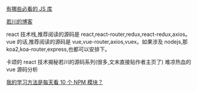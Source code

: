 [有哪些必看的 JS 库](https://mp.weixin.qq.com/s/OVH6gP0R29oRSzNhoob4SQ)

[若川的博客](https://lxchuan12.gitee.io/)

react 技术栈,推荐阅读的源码是 react,react-router,redux,react-redux,axios。 vue 的话,推荐阅读的源码是 vue,vue-router,axios,vuex。如果涉及 nodejs,那 koa2,koa-router,express,也都可以安排下。

卡颂的 react 技术揭秘若川的源码系列(很多,文末直接贴作者主页了) 难凉热血的 vue 源码分析

[我的学习方法是每天看 10 个 NPM 模块？](https://mp.weixin.qq.com/s/6Ggo1IuMyy_3ljjbxTUD-w)
